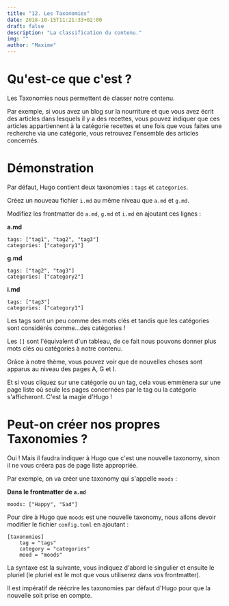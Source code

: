 ```yaml
---
title: "12. Les Taxonomies"
date: 2018-10-15T11:21:33+02:00
draft: false
description: "La classification du contenu."
img: ""
author: "Maxime"
---
```


# Qu'est-ce que c'est ?

Les Taxonomies nous permettent de classer notre contenu. 

Par exemple, si vous avez un blog sur la nourriture et que vous avez écrit des articles dans lesquels il y a des recettes, vous pouvez indiquer que ces articles appartiennent à la catégorie recettes et une fois que vous faites une recherche via une catégorie, vous retrouvez l'ensemble des articles concernés.

# Démonstration

Par défaut, Hugo contient deux taxonomies : `tags` et `categories`.

Créez un nouveau fichier `i.md` au même niveau que `a.md` et `g.md`.

Modifiez les frontmatter de `a.md`, `g.md` et `i.md` en ajoutant ces lignes :

**a.md**
```
tags: ["tag1", "tag2", "tag3"]
categories: ["category1"]
```

**g.md**

```
tags: ["tag2", "tag3"]
categories: ["category2"]
```

**i.md**

```
tags: ["tag3"]
categories: ["category1"]
```

Les tags sont un peu comme des mots clés et tandis que les catégories sont considérés comme...des catégories !

Les `[]` sont l'équivalent d'un tableau, de ce fait nous pouvons donner plus mots clés ou catégories à notre contenu.

Grâce à notre thème, vous pouvez voir que de nouvelles choses sont apparus au niveau des pages A, G et I. 

Et si vous cliquez sur une catégorie ou un tag, cela vous emmènera sur une page liste où seule les pages concernées par le tag ou la catégorie s'afficheront. C'est la magie d'Hugo !

# Peut-on créer nos propres Taxonomies ?

Oui ! Mais il faudra indiquer à Hugo que c'est une nouvelle taxonomy, sinon il ne vous créera pas de page liste appropriée.

Par exemple, on va créer une taxonomy qui s'appelle `moods` :

**Dans le frontmatter de `a.md`**

```
moods: ["Happy", "Sad"]
```

Pour dire à Hugo que `moods` est une nouvelle taxonomy, nous allons devoir modifier le fichier `config.toml` en ajoutant :

```
[taxonomies]
    tag = "tags"
    category = "categories"
    mood = "moods" 
```

La syntaxe est la suivante, vous indiquez d'abord le singulier et ensuite le pluriel (le pluriel est le mot que vous utiliserez dans vos frontmatter).

Il est impératif de réécrire les taxonomies par défaut d'Hugo pour que la nouvelle soit prise en compte.









